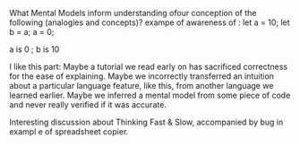 What Mental Models inform understanding ofour conception of the following (analogies and concepts)?
exampe of awareness of :
let a = 10;
let b = a;
a = 0;

a is 0 ; b is 10

I like this part: Maybe a tutorial we read early on has sacrificed correctness for the ease of explaining. Maybe we incorrectly transferred an intuition about a particular language feature, like this, from another language we learned earlier. Maybe we inferred a mental model from some piece of code and never really verified if it was accurate.

Interesting discussion about Thinking Fast & Slow, accompanied by bug in exampl e of spreadsheet copier. 
